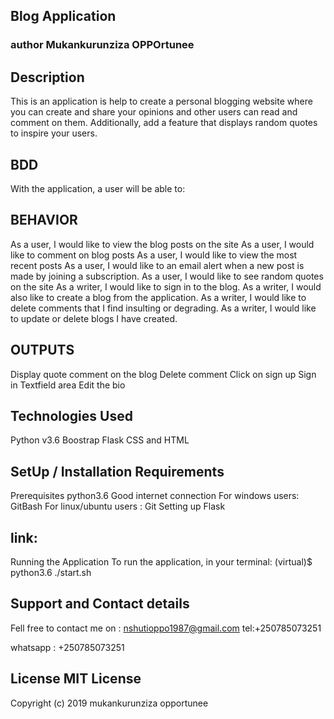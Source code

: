 ## Blog Application
### author Mukankurunziza OPPOrtunee
## Description
This is an application is help to create a personal blogging website where you can create and share your opinions and other users can read and comment on them. Additionally, add a feature that displays random quotes to inspire your users.

## BDD
With the application, a user will be able to:

## BEHAVIOR
As a user, I would like to view the blog posts on the site
As a user, I would like to comment on blog posts
As a user, I would like to view the most recent posts
As a user, I would like to an email alert when a new post is made by joining a subscription.
As a user, I would like to see random quotes on the site
As a writer, I would like to sign in to the blog.
As a writer, I would also like to create a blog from the application.
As a writer, I would like to delete comments that I find insulting or degrading.
As a writer, I would like to update or delete blogs I have created.
## OUTPUTS
Display quote
comment on the blog
Delete comment
Click on sign up
Sign in
Textfield area
Edit the bio
## Technologies Used
Python v3.6 Boostrap Flask CSS and HTML

## SetUp / Installation Requirements
Prerequisites python3.6 Good internet connection For windows users: GitBash For linux/ubuntu users : Git Setting up Flask

## link: 

Running the Application
To run the application, in your terminal: (virtual)$ python3.6 ./start.sh

## Support and Contact details

Fell free to contact me on : nshutioppo1987@gmail.com tel:+250785073251

whatsapp : +250785073251

## License MIT License
Copyright (c) 2019 mukankurunziza opportunee